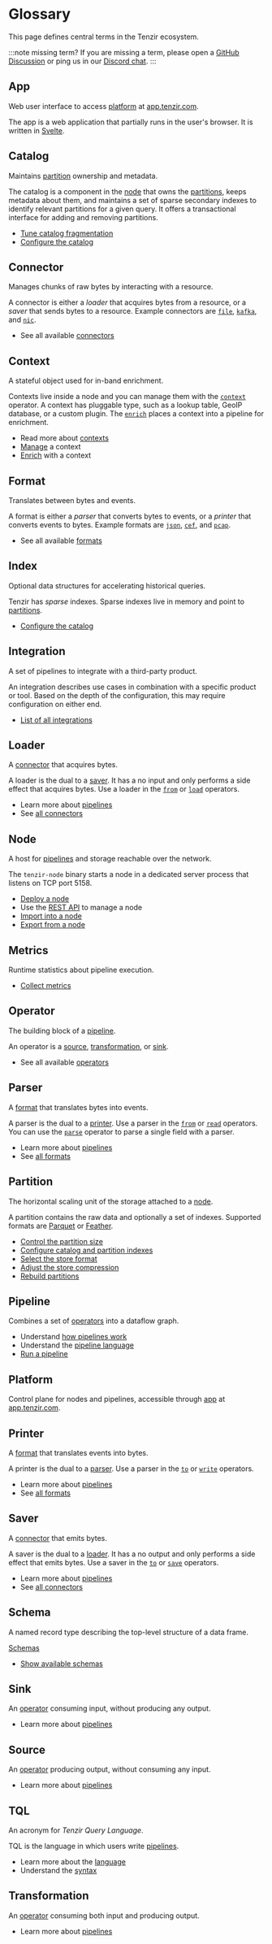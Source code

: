 # Glossary

<!--
This glossary adheres to the following template for defining terms:

    ## TERM

    Brief definition without using TERM.

    One additional paragraphs that provide additional information to
    understand TERM to its full extent. High-level only to understand the
    concept, without going into details, which should be links below this
    paragraph.

    - Link to relevant material
    - Other link to more information
    - ...

This convention is not enforced technically.
-->

This page defines central terms in the Tenzir ecosystem.

:::note missing term?
If you are missing a term, please open a [GitHub Discussion][new-discussion] or
ping us in our [Discord chat](/discord).
:::

[new-discussion]: https://github.com/orgs/tenzir/discussions/new?category=questions-answers

## App

Web user interface to access [platform](#platform) at
[app.tenzir.com](https://app.tenzir.com).

The app is a web application that partially runs in the user's browser. It is
written in [Svelte](https://svelte.dev/).

## Catalog

Maintains [partition](#partition) ownership and metadata.

The catalog is a component in the [node](#node) that owns the
[partitions](#partition), keeps metadata about them, and maintains a set of
sparse secondary indexes to identify relevant partitions for a given query. It
offers a transactional interface for adding and removing partitions.

- [Tune catalog
  fragmentation](./setup-guides/tune-performance/README.md#tune-catalog-fragmentation)
- [Configure the catalog](./setup-guides/tune-performance/README.md#configure-the-catalog)

## Connector

Manages chunks of raw bytes by interacting with a resource.

A connector is either a *loader* that acquires bytes from a resource, or a
*saver* that sends bytes to a resource. Example connectors are
[`file`](./connectors/file.md), [`kafka`](./connectors/kafka.md), and
[`nic`](./connectors/nic.md).

- See all available [connectors](./connectors.md)

## Context

A stateful object used for in-band enrichment.

Contexts live inside a node and you can manage them with the
[`context`](./operators/context.md) operator. A context has pluggable type, such
as a lookup table, GeoIP database, or a custom plugin. The
[`enrich`](./operators/enrich.md) places a context into a pipeline for
enrichment.

- Read more about [contexts](./contexts.md)
- [Manage](./operators/context.md) a context
- [Enrich](./operators/enrich.md) with a context

## Format

Translates between bytes and events.

A format is either a *parser* that converts bytes to events, or a *printer*
that converts events to bytes. Example formats are [`json`](./formats/json.md),
[`cef`](./formats/cef), and [`pcap`](./formats/pcap.md).

- See all available [formats](./formats.md)

## Index

Optional data structures for accelerating historical queries.

Tenzir has *sparse* indexes. Sparse indexes live in memory and point to
[partitions](#partition).

- [Configure the catalog](./setup-guides/tune-performance/README.md#configure-the-catalog)

## Integration

A set of pipelines to integrate with a third-party product.

An integration describes use cases in combination with a specific product or
tool. Based on the depth of the configuration, this may require configuration on
either end.

- [List of all integrations](integrations.md)

## Loader

A [connector](#connector) that acquires bytes.

A loader is the dual to a [saver](#saver). It has a no input and only performs a
side effect that acquires bytes. Use a loader in the
[`from`](./operators/from.md) or [`load`](./operators/load.md) operators.

- Learn more about [pipelines](./pipelines.md)
- See [all connectors](./connectors.md)

## Node

A host for [pipelines](#pipeline) and storage reachable over the network.

The `tenzir-node` binary starts a node in a dedicated server process that
listens on TCP port 5158.

- [Deploy a node](./setup-guides/deploy-a-node/README.md)
- Use the [REST API](./rest-api.md) to manage a node
- [Import into a node](./user-guides/import-into-a-node/README.md)
- [Export from a node](./user-guides/export-from-a-node/README.md)

## Metrics

Runtime statistics about pipeline execution.

- [Collect metrics](./setup-guides/collect-metrics.md)

## Operator

The building block of a [pipeline](#pipeline).

An operator is a [source](#source), [transformation](#transformation), or
[sink](#sink).

- See all available [operators](./operators.md)

## Parser

A [format](#format) that translates bytes into events.

A parser is the dual to a [printer](#printer). Use a parser in the
[`from`](./operators/from.md) or [`read`](./operators/read.md) operators. You
can use the [`parse`](./operators/parse.md) operator to parse a single field
with a parser.

- Learn more about [pipelines](./pipelines.md)
- See [all formats](./formats.md)

## Partition

The horizontal scaling unit of the storage attached to a [node](#node).

A partition contains the raw data and optionally a set of indexes. Supported
formats are [Parquet](https://parquet.apache.org) or
[Feather](https://arrow.apache.org/docs/python/feather.html).

- [Control the partition size](./setup-guides/tune-performance/README.md#control-the-partition-size)
- [Configure catalog and partition indexes](./setup-guides/tune-performance/README.md#configure-catalog-and-partition-indexes)
- [Select the store format](./setup-guides/tune-performance/README.md#select-the-store-format)
- [Adjust the store
  compression](./setup-guides/tune-performance/README.md#adjust-the-store-compression)
- [Rebuild partitions](./setup-guides/tune-performance/README.md#rebuild-partitions)

## Pipeline

Combines a set of [operators](#operator) into a dataflow graph.

- Understand [how pipelines work](./pipelines.md)
- Understand the [pipeline language](./language.md)
- [Run a pipeline](./user-guides/run-a-pipeline/README.md)

## Platform

Control plane for nodes and pipelines, accessible through [app](#app) at
[app.tenzir.com](https://app.tenzir.com).

## Printer

A [format](#format) that translates events into bytes.

A printer is the dual to a [parser](#parser). Use a parser in the
[`to`](./operators/to.md) or [`write`](./operators/write.md) operators.

- Learn more about [pipelines](./pipelines.md)
- See [all formats](./formats.md)

## Saver

A [connector](#connector) that emits bytes.

A saver is the dual to a [loader](#loader). It has a no output and only performs
a side effect that emits bytes. Use a saver in the [`to`](./operators/to.md) or
[`save`](./operators/save.md) operators.

- Learn more about [pipelines](./pipelines.md)
- See [all connectors](./connectors.md)

## Schema

A named record type describing the top-level structure of a data frame.

[Schemas](./data-model/schemas.md)

- [Show available schemas](./user-guides/show-available-schemas.md)

## Sink

An [operator](#operator) consuming input, without producing any output.

- Learn more about [pipelines](./pipelines.md)

## Source

An [operator](#operator) producing output, without consuming any input.

- Learn more about [pipelines](./pipelines.md)

## TQL

An acronym for *Tenzir Query Language*.

TQL is the language in which users write [pipelines](#pipeline).

- Learn more about the [language](./language.md)
- Understand the [syntax](./language/syntax.md)

## Transformation

An [operator](#operator) consuming both input and producing output.

- Learn more about [pipelines](./pipelines.md)

